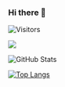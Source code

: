 ### Hi there 👋

![Visitors](https://visitor-badge.glitch.me/badge?page_id=contiki9&left_color=gray&right_color=blue)
 
![](https://github-profile-summary-cards.vercel.app/api/cards/profile-details?username=TaMa-97&theme=react)
 
![GitHub Stats](https://github-readme-stats.vercel.app/api?username=TaMa-97&show_icons=true)
 
[![Top Langs](https://github-readme-stats.vercel.app/api/top-langs/?username=TaMa-97&layout=compact&langs_count=6)](https://github.com/anuraghazra/github-readme-stats)

